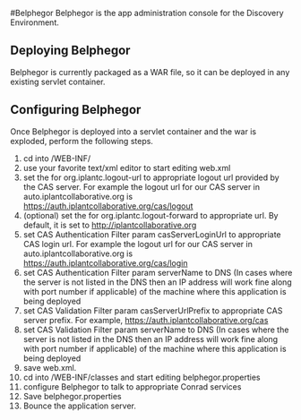 
#Belphegor
Belphegor is the app administration console for the Discovery Environment.

## Deploying Belphegor
Belphegor is currently packaged as a WAR file, so it can be deployed in any
existing servlet container.

## Configuring Belphegor
Once Belphegor is deployed into a servlet container and the war is exploded, perform the following steps.

1. cd into  <app-name>/WEB-INF/
2. use your favorite text/xml editor to start editing web.xml
3. set the <param-value> for <context-param> org.iplantc.logout-url to appropriate logout url provided by the CAS server. For example the logout url for our CAS server in auto.iplantcollaborative.org is https://auth.iplantcollaborative.org/cas/logout
4. (optional) set the <param-value> for <context-param> org.iplantc.logout-forward to appropriate url. By default, it is set to http://iplantcollaborative.org
5. set CAS Authentication Filter param casServerLoginUrl to appropriate CAS login  url. For example the logout url for our CAS server in auto.iplantcollaborative.org is https://auth.iplantcollaborative.org/cas/login
6. set CAS Authentication Filter param serverName to DNS (In cases where the server is not listed in the DNS then an IP address will work fine along with port number if applicable) of the machine where this application is being deployed
7. set CAS Validation Filter param casServerUrlPrefix to appropriate CAS server prefix. For example, https://auth.iplantcollaborative.org/cas
8. set CAS Validation Filter param serverName to DNS (In cases where the server is not listed in the DNS then an IP address will work fine along with port number if applicable) of the machine where this application is being deployed
9. save web.xml.
10. cd into <app-name>/WEB-INF/classes  and start editing belphegor.properties
11. configure Belphegor to talk to appropriate Conrad services
12. Save belphegor.properties
13. Bounce the application server.